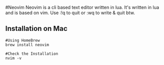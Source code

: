 #Neovim
Neovim is a cli based text editor written in lua. It's written in lua and is based on vim. Use :!q to quit or :wq to write & quit btw.

## Installation on Mac
```
#Using HomeBrew
brew install neovim 

#Check the Installation
nvim -v
```
